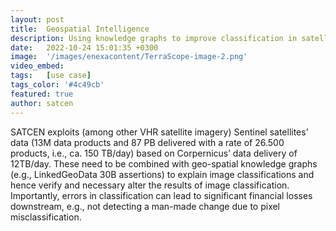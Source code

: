 ```yaml
---
layout: post
title:  Geospatial Intelligence
description: Using knowledge graphs to improve classification in satellite imagery.
date:   2022-10-24 15:01:35 +0300
image:  '/images/enexacontent/TerraScope-image-2.png'
video_embed:
tags:   [use case]
tags_color: '#4c49cb'
featured: true
author: satcen
---
```


SATCEN exploits (among other VHR satellite imagery) Sentinel satellites’ data (13M data products and 87 PB delivered with a rate of 26.500 products, i.e., ca. 150 TB/day) based on Corpernicus’ data delivery of 12TB/day. These need to be combined with geo-spatial knowledge graphs (e.g., LinkedGeoData 30B assertions) to explain image classifications and hence verify and necessary alter the results of image classification. Importantly, errors in classification can lead to significant financial losses downstream, e.g., not detecting a man-made change due to pixel misclassification. 
